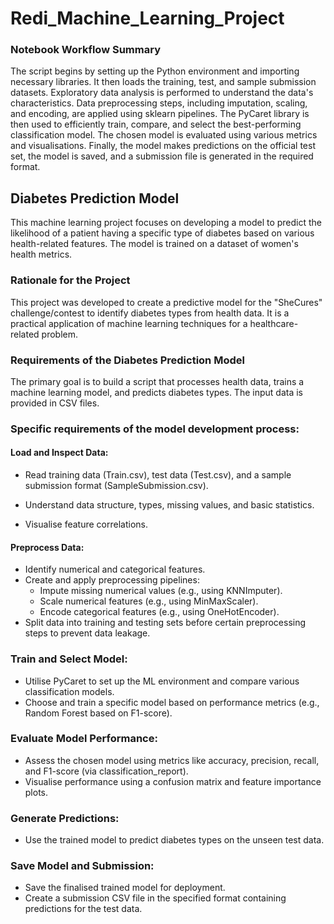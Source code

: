 # Redi_Machine_Learning_Project

### Notebook Workflow Summary
The script begins by setting up the Python environment and importing necessary libraries. It then loads the training, test, and sample submission datasets. Exploratory data analysis is performed to understand the data's characteristics. Data preprocessing steps, including imputation, scaling, and encoding, are applied using sklearn pipelines. The PyCaret library is then used to efficiently train, compare, and select the best-performing classification model. The chosen model is evaluated using various metrics and visualisations. Finally, the model makes predictions on the official test set, the model is saved, and a submission file is generated in the required format.

## Diabetes Prediction Model

This machine learning project focuses on developing a model to predict the likelihood of a patient having a specific type of diabetes based on various health-related features. The model is trained on a dataset of women's health metrics.

### Rationale for the Project

This project was developed to create a predictive model for the "SheCures" challenge/contest to identify diabetes types from health data. It is a practical application of machine learning techniques for a healthcare-related problem.

### Requirements of the Diabetes Prediction Model

The primary goal is to build a script that processes health data, trains a machine learning model, and predicts diabetes types. The input data is provided in CSV files.

### Specific requirements of the model development process:

#### Load and Inspect Data:

* Read training data (Train.csv), test data (Test.csv), and a sample submission format (SampleSubmission.csv).
  
* Understand data structure, types, missing values, and basic statistics.
  
* Visualise feature correlations.

#### Preprocess Data:

* Identify numerical and categorical features.
* Create and apply preprocessing pipelines:
  * Impute missing numerical values (e.g., using KNNImputer).
  * Scale numerical features (e.g., using MinMaxScaler).
  * Encode categorical features (e.g., using OneHotEncoder).
* Split data into training and testing sets before certain preprocessing steps to prevent data leakage.

### Train and Select Model:
* Utilise PyCaret to set up the ML environment and compare various classification models.
* Choose and train a specific model based on performance metrics (e.g., Random Forest based on F1-score).
  
### Evaluate Model Performance:
* Assess the chosen model using metrics like accuracy, precision, recall, and F1-score (via classification_report).
* Visualise performance using a confusion matrix and feature importance plots.

### Generate Predictions:
* Use the trained model to predict diabetes types on the unseen test data.
  
### Save Model and Submission:
* Save the finalised trained model for deployment.
* Create a submission CSV file in the specified format containing predictions for the test data.
